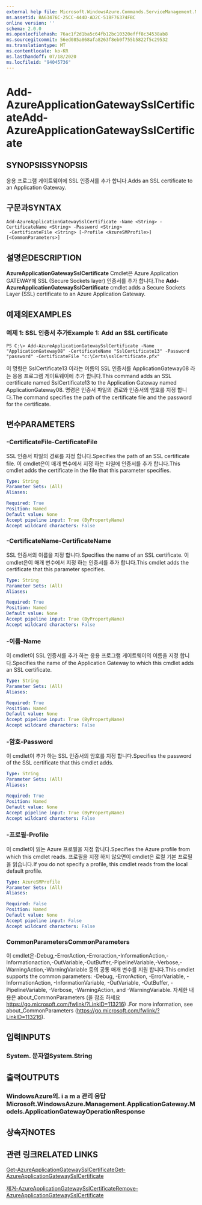 ```yaml
---
external help file: Microsoft.WindowsAzure.Commands.ServiceManagement.Network.dll-Help.xml
ms.assetid: BA63476C-25CC-444D-AD2C-51BF76374FBC
online version: ''
schema: 2.0.0
ms.openlocfilehash: 76ac1f2d1ba5c64fb12bc10320efff8c34538ab8
ms.sourcegitcommit: 56ed085a868afa8263f8eb0f755b5822f5c29532
ms.translationtype: MT
ms.contentlocale: ko-KR
ms.lasthandoff: 07/18/2020
ms.locfileid: "94045736"
---
```

# <span data-ttu-id="929d7-101">Add-AzureApplicationGatewaySslCertificate</span><span class="sxs-lookup"><span data-stu-id="929d7-101">Add-AzureApplicationGatewaySslCertificate</span></span>

## <span data-ttu-id="929d7-102">SYNOPSIS</span><span class="sxs-lookup"><span data-stu-id="929d7-102">SYNOPSIS</span></span>
<span data-ttu-id="929d7-103">응용 프로그램 게이트웨이에 SSL 인증서를 추가 합니다.</span><span class="sxs-lookup"><span data-stu-id="929d7-103">Adds an SSL certificate to an Application Gateway.</span></span>

## <span data-ttu-id="929d7-104">구문과</span><span class="sxs-lookup"><span data-stu-id="929d7-104">SYNTAX</span></span>

```
Add-AzureApplicationGatewaySslCertificate -Name <String> -CertificateName <String> -Password <String>
 -CertificateFile <String> [-Profile <AzureSMProfile>] [<CommonParameters>]
```

## <span data-ttu-id="929d7-105">설명은</span><span class="sxs-lookup"><span data-stu-id="929d7-105">DESCRIPTION</span></span>
<span data-ttu-id="929d7-106">**AzureApplicationGatewaySslCertificate** Cmdlet은 Azure Application GATEWAY에 SSL (Secure Sockets layer) 인증서를 추가 합니다.</span><span class="sxs-lookup"><span data-stu-id="929d7-106">The **Add-AzureApplicationGatewaySslCertificate** cmdlet adds a Secure Sockets Layer (SSL) certificate to an Azure Application Gateway.</span></span>

## <span data-ttu-id="929d7-107">예제의</span><span class="sxs-lookup"><span data-stu-id="929d7-107">EXAMPLES</span></span>

### <span data-ttu-id="929d7-108">예제 1: SSL 인증서 추가</span><span class="sxs-lookup"><span data-stu-id="929d7-108">Example 1: Add an SSL certificate</span></span>
```
PS C:\> Add-AzureApplicationGatewaySslCertificate -Name "ApplicationGateway08" -CertificateName "SslCertificate13" -Password "password" -CertificateFile "c:\Certs\sslCertificate.pfx"
```

<span data-ttu-id="929d7-109">이 명령은 SslCertificate13 이라는 이름의 SSL 인증서를 ApplicationGateway08 라는 응용 프로그램 게이트웨이에 추가 합니다.</span><span class="sxs-lookup"><span data-stu-id="929d7-109">This command adds an SSL certificate named SslCertificate13 to the Application Gateway named ApplicationGateway08.</span></span>
<span data-ttu-id="929d7-110">명령은 인증서 파일의 경로와 인증서의 암호를 지정 합니다.</span><span class="sxs-lookup"><span data-stu-id="929d7-110">The command specifies the path of the certificate file and the password for the certificate.</span></span>

## <span data-ttu-id="929d7-111">변수</span><span class="sxs-lookup"><span data-stu-id="929d7-111">PARAMETERS</span></span>

### <span data-ttu-id="929d7-112">-CertificateFile</span><span class="sxs-lookup"><span data-stu-id="929d7-112">-CertificateFile</span></span>
<span data-ttu-id="929d7-113">SSL 인증서 파일의 경로를 지정 합니다.</span><span class="sxs-lookup"><span data-stu-id="929d7-113">Specifies the path of an SSL certificate file.</span></span>
<span data-ttu-id="929d7-114">이 cmdlet은이 매개 변수에서 지정 하는 파일에 인증서를 추가 합니다.</span><span class="sxs-lookup"><span data-stu-id="929d7-114">This cmdlet adds the certificate in the file that this parameter specifies.</span></span>

```yaml
Type: String
Parameter Sets: (All)
Aliases: 

Required: True
Position: Named
Default value: None
Accept pipeline input: True (ByPropertyName)
Accept wildcard characters: False
```

### <span data-ttu-id="929d7-115">-CertificateName</span><span class="sxs-lookup"><span data-stu-id="929d7-115">-CertificateName</span></span>
<span data-ttu-id="929d7-116">SSL 인증서의 이름을 지정 합니다.</span><span class="sxs-lookup"><span data-stu-id="929d7-116">Specifies the name of an SSL certificate.</span></span>
<span data-ttu-id="929d7-117">이 cmdlet은이 매개 변수에서 지정 하는 인증서를 추가 합니다.</span><span class="sxs-lookup"><span data-stu-id="929d7-117">This cmdlet adds the certificate that this parameter specifies.</span></span>

```yaml
Type: String
Parameter Sets: (All)
Aliases: 

Required: True
Position: Named
Default value: None
Accept pipeline input: True (ByPropertyName)
Accept wildcard characters: False
```

### <span data-ttu-id="929d7-118">-이름</span><span class="sxs-lookup"><span data-stu-id="929d7-118">-Name</span></span>
<span data-ttu-id="929d7-119">이 cmdlet이 SSL 인증서를 추가 하는 응용 프로그램 게이트웨이의 이름을 지정 합니다.</span><span class="sxs-lookup"><span data-stu-id="929d7-119">Specifies the name of the Application Gateway to which this cmdlet adds an SSL certificate.</span></span>

```yaml
Type: String
Parameter Sets: (All)
Aliases: 

Required: True
Position: Named
Default value: None
Accept pipeline input: True (ByPropertyName)
Accept wildcard characters: False
```

### <span data-ttu-id="929d7-120">-암호</span><span class="sxs-lookup"><span data-stu-id="929d7-120">-Password</span></span>
<span data-ttu-id="929d7-121">이 cmdlet이 추가 하는 SSL 인증서의 암호를 지정 합니다.</span><span class="sxs-lookup"><span data-stu-id="929d7-121">Specifies the password of the SSL certificate that this cmdlet adds.</span></span>

```yaml
Type: String
Parameter Sets: (All)
Aliases: 

Required: True
Position: Named
Default value: None
Accept pipeline input: True (ByPropertyName)
Accept wildcard characters: False
```

### <span data-ttu-id="929d7-122">-프로필</span><span class="sxs-lookup"><span data-stu-id="929d7-122">-Profile</span></span>
<span data-ttu-id="929d7-123">이 cmdlet이 읽는 Azure 프로필을 지정 합니다.</span><span class="sxs-lookup"><span data-stu-id="929d7-123">Specifies the Azure profile from which this cmdlet reads.</span></span>
<span data-ttu-id="929d7-124">프로필을 지정 하지 않으면이 cmdlet은 로컬 기본 프로필을 읽습니다.</span><span class="sxs-lookup"><span data-stu-id="929d7-124">If you do not specify a profile, this cmdlet reads from the local default profile.</span></span>

```yaml
Type: AzureSMProfile
Parameter Sets: (All)
Aliases: 

Required: False
Position: Named
Default value: None
Accept pipeline input: False
Accept wildcard characters: False
```

### <span data-ttu-id="929d7-125">CommonParameters</span><span class="sxs-lookup"><span data-stu-id="929d7-125">CommonParameters</span></span>
<span data-ttu-id="929d7-126">이 cmdlet은-Debug,-ErrorAction,-Erroraction,-InformationAction,-Informationaction,-OutVariable,-OutBuffer,-PipelineVariable,-Verbose,-WarningAction,-WarningVariable 등의 공통 매개 변수를 지원 합니다.</span><span class="sxs-lookup"><span data-stu-id="929d7-126">This cmdlet supports the common parameters: -Debug, -ErrorAction, -ErrorVariable, -InformationAction, -InformationVariable, -OutVariable, -OutBuffer, -PipelineVariable, -Verbose, -WarningAction, and -WarningVariable.</span></span> <span data-ttu-id="929d7-127">자세한 내용은 about_CommonParameters (을 참조 하세요 https://go.microsoft.com/fwlink/?LinkID=113216) .</span><span class="sxs-lookup"><span data-stu-id="929d7-127">For more information, see about_CommonParameters (https://go.microsoft.com/fwlink/?LinkID=113216).</span></span>

## <span data-ttu-id="929d7-128">입력</span><span class="sxs-lookup"><span data-stu-id="929d7-128">INPUTS</span></span>

### <span data-ttu-id="929d7-129">System. 문자열</span><span class="sxs-lookup"><span data-stu-id="929d7-129">System.String</span></span>

## <span data-ttu-id="929d7-130">출력</span><span class="sxs-lookup"><span data-stu-id="929d7-130">OUTPUTS</span></span>

### <span data-ttu-id="929d7-131">WindowsAzure의. i a m a 관리 응답</span><span class="sxs-lookup"><span data-stu-id="929d7-131">Microsoft.WindowsAzure.Management.ApplicationGateway.Models.ApplicationGatewayOperationResponse</span></span>

## <span data-ttu-id="929d7-132">상속자</span><span class="sxs-lookup"><span data-stu-id="929d7-132">NOTES</span></span>

## <span data-ttu-id="929d7-133">관련 링크</span><span class="sxs-lookup"><span data-stu-id="929d7-133">RELATED LINKS</span></span>

[<span data-ttu-id="929d7-134">Get-AzureApplicationGatewaySslCertificate</span><span class="sxs-lookup"><span data-stu-id="929d7-134">Get-AzureApplicationGatewaySslCertificate</span></span>](./Get-AzureApplicationGatewaySslCertificate.md)

[<span data-ttu-id="929d7-135">제거-AzureApplicationGatewaySslCertificate</span><span class="sxs-lookup"><span data-stu-id="929d7-135">Remove-AzureApplicationGatewaySslCertificate</span></span>](./Remove-AzureApplicationGatewaySslCertificate.md)
